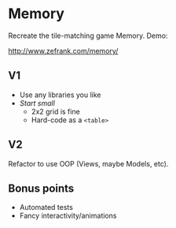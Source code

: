 # Memory

Recreate the tile-matching game Memory.  Demo:

http://www.zefrank.com/memory/

## V1

* Use any libraries you like
* *Start small*
    * 2x2 grid is fine
    * Hard-code as a `<table>`

## V2

Refactor to use OOP (Views, maybe Models, etc).

## Bonus points

* Automated tests
* Fancy interactivity/animations
